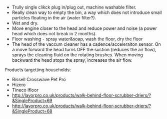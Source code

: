 * Trully single clikck plug in/plug out, machine washable filter.
* Really clean way to empty the bin, a way which does not introduce small particles floating in the air (water filter?).
* Wet and dry.
* Move engine closer to the head and reduce power and noise (a power head which does not break in 2 months).
* Floor washing - spray water&soap, wash the floor, dry the floor 
* The head of the vaccum cleaner has a cadence/acceleraiton sensor. On a move forward the head turns OFF the suction (reduces the air flow), sprays the cleaning fluid on the rotating brushes. When  moving backward the head stops the spray, increases the air flow.     

Products targetting households:

* Bissell Crosswave Pet Pro 
* Hizero 
* Tineco Ifloor
* http://lavorpro.co.uk/products/walk-behind-floor-scrubber-driers/?&SingleProduct=69
* http://lavorpro.co.uk/products/walk-behind-floor-scrubber-driers/?&SingleProduct=68
